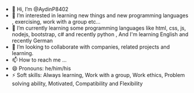 - 👋 Hi, I’m @AydinP8402
- 👀 I’m interested in learning new things and new programming languages , exercising, work with a group etc...
- 🌱 I’m currently learning some programming languages like html, css, js, nodejs, bootstrap, c# and recently python , And I'm learning English and recently German
- 💞️ I’m looking to collaborate with companies, related projects and learning.
- 📫 How to reach me ...
- 😄 Pronouns: he/him/his
- ⚡ Soft skills: Always learning, Work with a group, Work ethics, Problem solving ability, Motivated, Compatibility and Flexibility

<!---
AydinP8402/AydinP8402 is a ✨ special ✨ repository because its `README.md` (this file) appears on your GitHub profile.
You can click the Preview link to take a look at your changes.
--->
